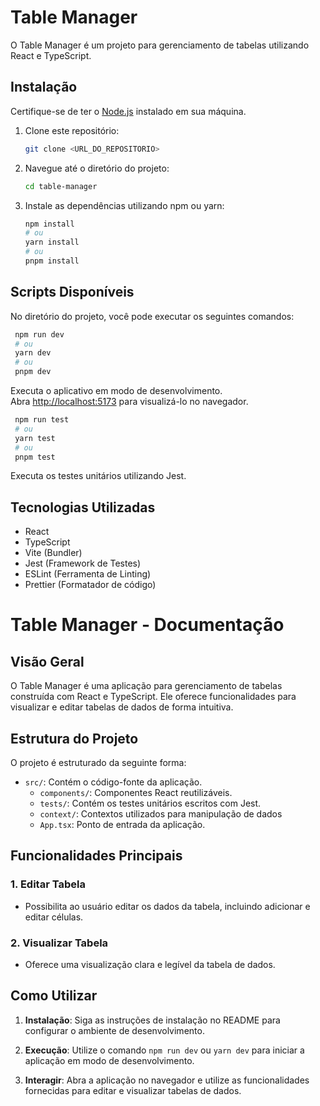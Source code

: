 # Table Manager

O Table Manager é um projeto para gerenciamento de tabelas utilizando React e TypeScript.

## Instalação

Certifique-se de ter o [Node.js](https://nodejs.org/) instalado em sua máquina.

1. Clone este repositório:
   ```bash
   git clone <URL_DO_REPOSITORIO>
   ```
2. Navegue até o diretório do projeto:
   ```bash
   cd table-manager
   ```
3. Instale as dependências utilizando npm ou yarn:
   ```bash
   npm install
   # ou
   yarn install
   # ou
   pnpm install
   ```

## Scripts Disponíveis

No diretório do projeto, você pode executar os seguintes comandos:

  ```bash
   npm run dev
   # ou
   yarn dev
   # ou
   pnpm dev
   ```

Executa o aplicativo em modo de desenvolvimento.\
Abra [http://localhost:5173](http://localhost:5173) para visualizá-lo no navegador.

  ```bash
   npm run test
   # ou
   yarn test
   # ou
   pnpm test
   ```

Executa os testes unitários utilizando Jest.

## Tecnologias Utilizadas

- React
- TypeScript
- Vite (Bundler)
- Jest (Framework de Testes)
- ESLint (Ferramenta de Linting)
- Prettier (Formatador de código)

# Table Manager - Documentação

## Visão Geral

O Table Manager é uma aplicação para gerenciamento de tabelas construída com React e TypeScript. Ele oferece funcionalidades para visualizar e editar tabelas de dados de forma intuitiva.

## Estrutura do Projeto

O projeto é estruturado da seguinte forma:

- `src/`: Contém o código-fonte da aplicação.
  - `components/`: Componentes React reutilizáveis.
  - `tests/`: Contém os testes unitários escritos com Jest.
  - `context/`: Contextos utilizados para manipulação de dados
  - `App.tsx`: Ponto de entrada da aplicação.

## Funcionalidades Principais

### 1. Editar Tabela

- Possibilita ao usuário editar os dados da tabela, incluindo adicionar e editar células.

### 2. Visualizar Tabela

- Oferece uma visualização clara e legível da tabela de dados.

## Como Utilizar

1. **Instalação**: Siga as instruções de instalação no README para configurar o ambiente de desenvolvimento.

2. **Execução**: Utilize o comando `npm run dev` ou `yarn dev` para iniciar a aplicação em modo de desenvolvimento.

3. **Interagir**: Abra a aplicação no navegador e utilize as funcionalidades fornecidas para editar e visualizar tabelas de dados.